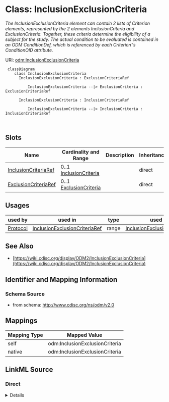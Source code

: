 # Class: InclusionExclusionCriteria


_The InclusionExclusionCriteria element can contain 2 lists of Criterion elements, represented by the 2 elements InclusionCriteria and ExclusionCriteria. Together, these criteria determine the eligibility of a subject for the study. The actual condition to be evaluated is contained in an ODM ConditionDef, which is referenced by each Criterion‟s ConditionOID attribute._





URI: [odm:InclusionExclusionCriteria](http://www.cdisc.org/ns/odm/v2.0/InclusionExclusionCriteria)



```mermaid
 classDiagram
    class InclusionExclusionCriteria
      InclusionExclusionCriteria : ExclusionCriteriaRef
        
          InclusionExclusionCriteria --|> ExclusionCriteria : ExclusionCriteriaRef
        
      InclusionExclusionCriteria : InclusionCriteriaRef
        
          InclusionExclusionCriteria --|> InclusionCriteria : InclusionCriteriaRef
        
      
```




<!-- no inheritance hierarchy -->


## Slots

| Name | Cardinality and Range | Description | Inheritance |
| ---  | --- | --- | --- |
| [InclusionCriteriaRef](InclusionCriteriaRef.md) | 0..1 <br/> [InclusionCriteria](InclusionCriteria.md) |  | direct |
| [ExclusionCriteriaRef](ExclusionCriteriaRef.md) | 0..1 <br/> [ExclusionCriteria](ExclusionCriteria.md) |  | direct |





## Usages

| used by | used in | type | used |
| ---  | --- | --- | --- |
| [Protocol](Protocol.md) | [InclusionExclusionCriteriaRef](InclusionExclusionCriteriaRef.md) | range | [InclusionExclusionCriteria](InclusionExclusionCriteria.md) |






## See Also

* [https://wiki.cdisc.org/display/ODM2/InclusionExclusionCriteria](https://wiki.cdisc.org/display/ODM2/InclusionExclusionCriteria)

## Identifier and Mapping Information







### Schema Source


* from schema: http://www.cdisc.org/ns/odm/v2.0





## Mappings

| Mapping Type | Mapped Value |
| ---  | ---  |
| self | odm:InclusionExclusionCriteria |
| native | odm:InclusionExclusionCriteria |





## LinkML Source

<!-- TODO: investigate https://stackoverflow.com/questions/37606292/how-to-create-tabbed-code-blocks-in-mkdocs-or-sphinx -->

### Direct

<details>
```yaml
name: InclusionExclusionCriteria
description: The InclusionExclusionCriteria element can contain 2 lists of Criterion
  elements, represented by the 2 elements InclusionCriteria and ExclusionCriteria.
  Together, these criteria determine the eligibility of a subject for the study. The
  actual condition to be evaluated is contained in an ODM ConditionDef, which is referenced
  by each Criterion‟s ConditionOID attribute.
from_schema: http://www.cdisc.org/ns/odm/v2.0
see_also:
- https://wiki.cdisc.org/display/ODM2/InclusionExclusionCriteria
slots:
- InclusionCriteriaRef
- ExclusionCriteriaRef
slot_usage:
  InclusionCriteriaRef:
    name: InclusionCriteriaRef
    domain_of:
    - InclusionExclusionCriteria
    range: InclusionCriteria
    maximum_cardinality: 1
  ExclusionCriteriaRef:
    name: ExclusionCriteriaRef
    domain_of:
    - InclusionExclusionCriteria
    range: ExclusionCriteria
    maximum_cardinality: 1
class_uri: odm:InclusionExclusionCriteria

```
</details>

### Induced

<details>
```yaml
name: InclusionExclusionCriteria
description: The InclusionExclusionCriteria element can contain 2 lists of Criterion
  elements, represented by the 2 elements InclusionCriteria and ExclusionCriteria.
  Together, these criteria determine the eligibility of a subject for the study. The
  actual condition to be evaluated is contained in an ODM ConditionDef, which is referenced
  by each Criterion‟s ConditionOID attribute.
from_schema: http://www.cdisc.org/ns/odm/v2.0
see_also:
- https://wiki.cdisc.org/display/ODM2/InclusionExclusionCriteria
slot_usage:
  InclusionCriteriaRef:
    name: InclusionCriteriaRef
    domain_of:
    - InclusionExclusionCriteria
    range: InclusionCriteria
    maximum_cardinality: 1
  ExclusionCriteriaRef:
    name: ExclusionCriteriaRef
    domain_of:
    - InclusionExclusionCriteria
    range: ExclusionCriteria
    maximum_cardinality: 1
attributes:
  InclusionCriteriaRef:
    name: InclusionCriteriaRef
    from_schema: http://www.cdisc.org/ns/odm/v2.0
    rank: 1000
    identifier: false
    alias: InclusionCriteriaRef
    owner: InclusionExclusionCriteria
    domain_of:
    - InclusionExclusionCriteria
    range: InclusionCriteria
    maximum_cardinality: 1
  ExclusionCriteriaRef:
    name: ExclusionCriteriaRef
    from_schema: http://www.cdisc.org/ns/odm/v2.0
    rank: 1000
    identifier: false
    alias: ExclusionCriteriaRef
    owner: InclusionExclusionCriteria
    domain_of:
    - InclusionExclusionCriteria
    range: ExclusionCriteria
    maximum_cardinality: 1
class_uri: odm:InclusionExclusionCriteria

```
</details>
